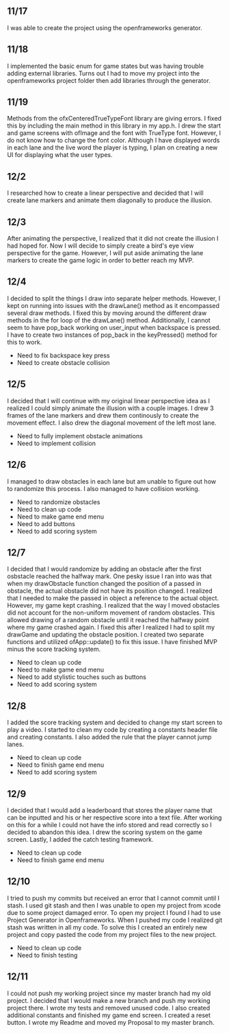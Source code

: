## 11/17
I was able to create the project using the openframeworks generator.

## 11/18
I implemented the basic enum for game states but was having trouble adding external libraries. Turns out I had to move my project into the openframeworks project folder then add libraries through the generator.

## 11/19
Methods from the ofxCenteredTrueTypeFont library are giving errors. I fixed this by including the main method in this library in my app.h. I drew the start and game screens with ofImage and the font with TrueType font. However, I do not know how to change the font color. Although I have displayed words in each lane and the live word the player is typing, I plan on creating a new UI for displaying what the user types. 

## 12/2
I researched how to create a linear perspective and decided that I will create lane markers and animate them diagonally to produce the illusion. 

## 12/3 
After animating the perspective, I realized that it did not create the illusion I had hoped for. Now I will decide to simply create a bird's eye view perspective for the game. However, I will put aside animating the lane markers to create the game logic in order to better reach my MVP.

## 12/4
I decided to split the things I draw into separate helper methods. However, I kept on running into issues with the drawLane() method as it encompassed several draw methods. I fixed this by moving around the different draw methods in the for loop of the drawLane() method. Additionally, I cannot seem to have pop_back working on user_input when backspace is pressed. I have to create two instances of pop_back in the keyPressed() method for this to work. 
* Need to fix backspace key press
* Need to create obstacle collision

## 12/5
I decided that I will continue with my original linear perspective idea as I realized I could simply animate the illusion with a couple images. I drew 3 frames of the lane markers and drew them continously to create the movement effect. I also drew the diagonal movement of the left most lane. 
 * Need to fully implement obstacle animations 
 * Need to implement collision

## 12/6
I managed to draw obstacles in each lane but am unable to figure out how to randomize this process. I also managed to have collision working. 
* Need to randomize obstacles
* Need to clean up code
* Need to make game end menu 
* Need to add buttons
* Need to add scoring system

## 12/7
I decided that I would randomize by adding an obstacle after the first osbstacle reached the halfway mark. One pesky issue I ran into was that when my drawObstacle function changed the position of a passed in obstacle, the actual obstacle did not have its position changed. I realized that I needed to make the passed in object a reference to the actual object. However, my game kept crashing. I realized that the way I moved obstacles did not account for the non-uniform movement of random obstacles. This allowed drawing of a random obstacle until it reached the halfway point where my game crashed again. I fixed this after I realized I had to split my drawGame and updating the obstacle position. I created two separate functions and utilized ofApp::update() to fix this issue. I have finished MVP minus the score tracking system.
* Need to clean up code
* Need to make game end menu
* Need to add stylistic touches such as buttons
* Need to add scoring system

## 12/8
I added the score tracking system and decided to change my start screen to play a video. I started to clean my code by creating a constants header file and creating constants. I also added the rule that the player cannot jump lanes.
* Need to clean up code
* Need to finish game end menu
* Need to add scoring system

## 12/9
I decided that I would add a leaderboard that stores the player name that can be inputted and his or her respective score into a text file. After working on this for a while I could not have the info stored and read correctly so I decided to abandon this idea. I drew the scoring system on the game screen. Lastly, I added the catch testing framework.
* Need to clean up code
* Need to finish game end menu

## 12/10
I tried to push my commits but received an error that I cannot commit until I stash. I used git stash and then I was unable to open my project from xcode due to some project damaged error. To open my project I found I had to use Project Generator in Openframeworks. When I pushed my code I realized git stash was written in all my code. To solve this I created an entirely new project and copy pasted the code from my project files to the new project. 
* Need to clean up code
* Need to finish testing

## 12/11
I could not push my working project since my master branch had my old project. I decided that I would make a new branch and push my working project there. I wrote my tests and removed unused code. I also created additional constants and finished my game end screen. I created a reset button. I wrote my Readme and moved my Proposal to my master branch.
